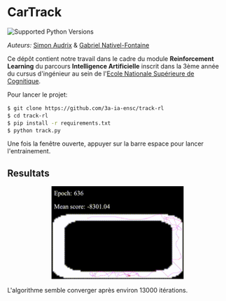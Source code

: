 # CarTrack

![Supported Python Versions](https://img.shields.io/badge/Python->=3.8-blue.svg?logo=python&logoColor=white)

_Auteurs:_ [Simon Audrix](mailto:saudrix@ensc.fr) & [Gabriel Nativel-Fontaine](mailto:gnativ910e@ensc.fr)

Ce dépôt contient notre travail dans le cadre du module **Reinforcement Learning** du parcours **Intelligence Artificielle** inscrit dans la 3ème année du cursus d'ingénieur au sein de l'[Ecole Nationale Supérieure de Cognitique](http://www.ensc.fr).



Pour lancer le projet:

```bash
$ git clone https://github.com/3a-ia-ensc/track-rl 
$ cd track-rl
$ pip install -r requirements.txt
$ python track.py
```

Une fois la fenêtre ouverte, appuyer sur la barre espace pour lancer l'entrainement.

## Resultats

<p align="center">
   <img width=60% src='img/results.gif' />
</p>

L'algorithme semble converger après environ 13000 itérations.

